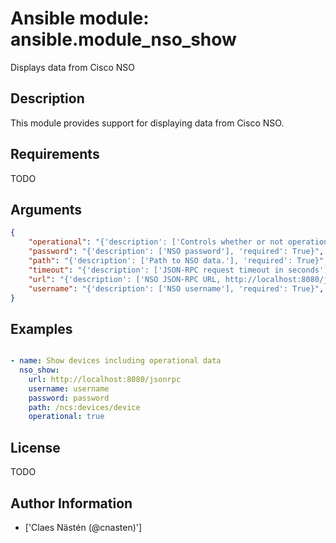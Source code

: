 # Ansible module: ansible.module_nso_show


Displays data from Cisco NSO

## Description

This module provides support for displaying data from Cisco NSO.

## Requirements

TODO

## Arguments

``` json
{
    "operational": "{'description': ['Controls whether or not operational data is included in the result.\n'], 'type': 'bool', 'default': False}",
    "password": "{'description': ['NSO password'], 'required': True}",
    "path": "{'description': ['Path to NSO data.'], 'required': True}",
    "timeout": "{'description': ['JSON-RPC request timeout in seconds'], 'default': 300, 'version_added': '2.6'}",
    "url": "{'description': ['NSO JSON-RPC URL, http://localhost:8080/jsonrpc'], 'required': True}",
    "username": "{'description': ['NSO username'], 'required': True}",
}
```

## Examples


``` yaml

- name: Show devices including operational data
  nso_show:
    url: http://localhost:8080/jsonrpc
    username: username
    password: password
    path: /ncs:devices/device
    operational: true

```

## License

TODO

## Author Information
  - ['Claes Nästén (@cnasten)']
